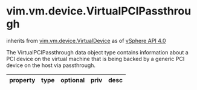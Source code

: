 vim.vm.device.VirtualPCIPassthrough
===================================
inherits from [vim.vm.device.VirtualDevice](docs/vim.vm.device.VirtualDevice.md)
as of [vSphere API 4.0](vim.version.md#vim.version.version5)


The VirtualPCIPassthrough data object type contains information about a    PCI device on the virtual machine that is being backed by   a generic PCI device on the host via passthrough.

| property | type | optional | priv | desc |
|:---------|:-----|:---------|:-----|:-----|



